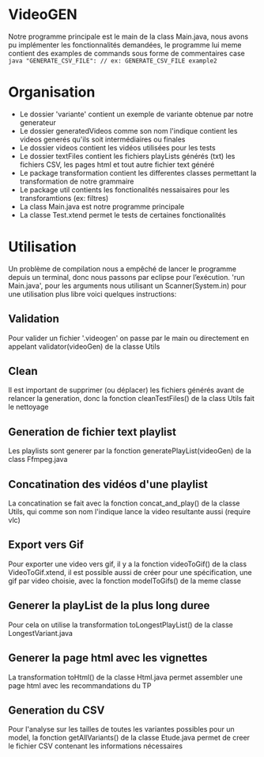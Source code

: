 
# VideoGEN
Notre programme principale est le main de la class Main.java, nous avons pu implémenter les fonctionnalités demandées, le programme lui meme contient des examples de commands sous forme de commentaires case ```java "GENERATE_CSV_FILE": // ex: GENERATE_CSV_FILE example2 ```

# Organisation
- Le dossier 'variante' contient un exemple de variante obtenue par notre generateur
- Le dossier generatedVideos comme son nom l'indique contient les videos generés qu'ils soit intermédiaires ou finales
- Le dossier videos contient les vidéos utilisées pour les tests
- Le dossier textFiles contient les fichiers playLists générés (txt) les fichiers CSV, les pages html et tout autre fichier text généré
- Le package transformation contient les differentes classes permettant la transformation de notre grammaire
- Le package util contients les fonctionalités nessaisaires pour les transforamtions (ex: filtres)
- La class Main.java est notre programme principale
- La classe Test.xtend permet le tests de certaines fonctionalités


# Utilisation

Un problème de compilation nous a empêché de lancer le programme depuis un terminal, donc nous passons par eclipse pour l’exécution.
'run Main.java', pour les arguments nous utilisant un Scanner(System.in)
pour une utilisation plus libre voici quelques instructions:

## Validation

Pour  valider un fichier '.videogen' on passe par le main ou directement en appelant validator(videoGen)  de la classe Utils

## Clean

Il est important de supprimer (ou déplacer) les fichiers générés avant de relancer la generation, donc la fonction cleanTestFiles() de la class Utils fait le nettoyage

## Generation de fichier text playlist

Les playlists sont generer par la fonction generatePlayList(videoGen) de la class Ffmpeg.java

## Concatination des vidéos d'une playlist

La concatination se fait avec la fonction concat_and_play() de la classe Utils, qui comme son nom l'indique lance la video resultante aussi (require vlc)

## Export vers Gif

Pour exporter une video vers gif, il y a la fonction videoToGif() de la class VideoToGif.xtend, il est possible aussi de créer pour une spécification, une gif par video choisie, avec la fonction modelToGifs() de la meme classe


## Generer la playList de la plus long duree
Pour cela on utilise la transformation toLongestPlayList() de la classe LongestVariant.java

## Generer la page html avec les vignettes
La transformation toHtml() de la classe Html.java permet assembler une page html avec les recommandations du TP

## Generation du CSV
Pour l'analyse sur les tailles de toutes les variantes possibles pour un model, la fonction getAllVariants() de la classe Etude.java permet de creer le fichier CSV contenant les informations nécessaires
